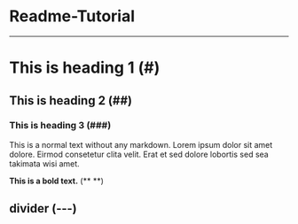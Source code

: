 # Readme-Tutorial
---
# This is heading 1 (#)
## This is heading 2 (##)
### This is heading 3 (###)

This is a normal text without any markdown. Lorem ipsum dolor sit amet dolore. Eirmod consetetur clita velit. Erat et sed dolore lobortis sed sea takimata wisi amet. 

**This is a bold text.** (** **)

divider (---)
---
